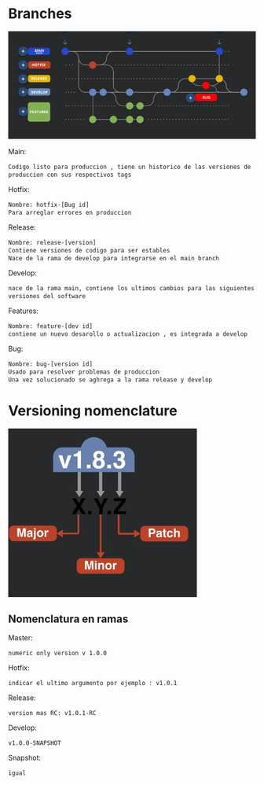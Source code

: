 # Branches 

![branches](./imgs/branches.JPG)

Main:
    
    Codigo listo para produccion , tiene un historico de las versiones de produccion con sus respectivos tags

Hotfix:
    
    Nombre: hotfix-[Bug id]
    Para arreglar errores en produccion

Release:

    Nombre: release-[version]
    Contiene versiones de codigo para ser estables
    Nace de la rama de develop para integrarse en el main branch

Develop:

    nace de la rama main, contiene los ultimos cambios para las siguientes versiones del software

Features:

    Nombre: feature-[dev id]
    contiene un nuevo desarollo o actualizacion , es integrada a develop

Bug:

    Nombre: bug-[version id]
    Usado para resolver problemas de produccion 
    Una vez solucionado se aghrega a la rama release y develop


# Versioning nomenclature

![tags](./imgs/tags.JPG)

## Nomenclatura en ramas

Master:

    numeric only version v 1.0.0

Hotfix:
    
    indicar el ultimo argumento por ejemplo : v1.0.1

Release:

    version mas RC: v1.0.1-RC

Develop:

    v1.0.0-SNAPSHOT

Snapshot:

    igual

